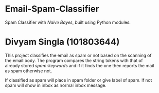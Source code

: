 # Email-Spam-Classifier

Spam Classifier with *Naive Bayes*, built using Python modules.

# Divyam Singla (101803644)

This project classifies the email as spam or not based on the scanning of the email body. The program compares the string tokens
with that of already stored *spam-keywords* and if it finds the one then reports the mail as spam otherwise not. 

If classified as spam will place in spam folder or give label of spam.  If not spam will show in inbox as normal inbox message.
